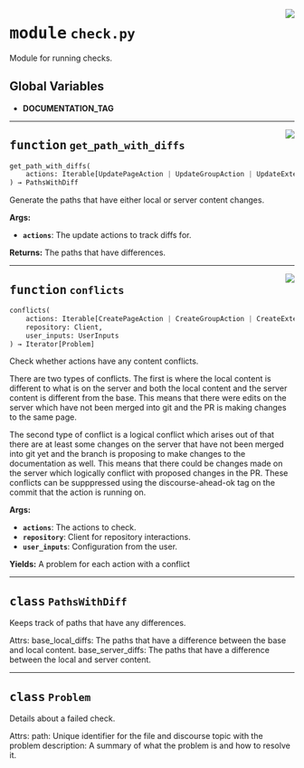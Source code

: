 <!-- markdownlint-disable -->

<a href="../src/check.py#L0"><img align="right" style="float:right;" src="https://img.shields.io/badge/-source-cccccc?style=flat-square"></a>

# <kbd>module</kbd> `check.py`
Module for running checks. 

**Global Variables**
---------------
- **DOCUMENTATION_TAG**

---

<a href="../src/check.py#L52"><img align="right" style="float:right;" src="https://img.shields.io/badge/-source-cccccc?style=flat-square"></a>

## <kbd>function</kbd> `get_path_with_diffs`

```python
get_path_with_diffs(
    actions: Iterable[UpdatePageAction | UpdateGroupAction | UpdateExternalRefAction]
) → PathsWithDiff
```

Generate the paths that have either local or server content changes. 



**Args:**
 
 - <b>`actions`</b>:  The update actions to track diffs for. 



**Returns:**
 The paths that have differences. 


---

<a href="../src/check.py#L158"><img align="right" style="float:right;" src="https://img.shields.io/badge/-source-cccccc?style=flat-square"></a>

## <kbd>function</kbd> `conflicts`

```python
conflicts(
    actions: Iterable[CreatePageAction | CreateGroupAction | CreateExternalRefAction | NoopPageAction | NoopGroupAction | NoopExternalRefAction | UpdatePageAction | UpdateGroupAction | UpdateExternalRefAction | DeletePageAction | DeleteGroupAction | DeleteExternalRefAction],
    repository: Client,
    user_inputs: UserInputs
) → Iterator[Problem]
```

Check whether actions have any content conflicts. 

There are two types of conflicts. The first is where the local content is different to what is on the server and both the local content and the server content is different from the base. This means that there were edits on the server which have not been merged into git and the PR is making changes to the same page. 

The second type of conflict is a logical conflict which arises out of that there are at least some changes on the server that have not been merged into git yet and the branch is proposing to make changes to the documentation as well. This means that there could be changes made on the server which logically conflict with proposed changes in the PR. These conflicts can be supppressed using the discourse-ahead-ok tag on the commit that the action is running on. 



**Args:**
 
 - <b>`actions`</b>:  The actions to check. 
 - <b>`repository`</b>:  Client for repository interactions. 
 - <b>`user_inputs`</b>:  Configuration from the user. 



**Yields:**
 A problem for each action with a conflict 


---

## <kbd>class</kbd> `PathsWithDiff`
Keeps track of paths that have any differences. 

Attrs:  base_local_diffs: The paths that have a difference between the base and local content.  base_server_diffs: The paths that have a difference between the local and server content. 





---

## <kbd>class</kbd> `Problem`
Details about a failed check. 

Attrs:  path: Unique identifier for the file and discourse topic with the problem  description: A summary of what the problem is and how to resolve it. 






